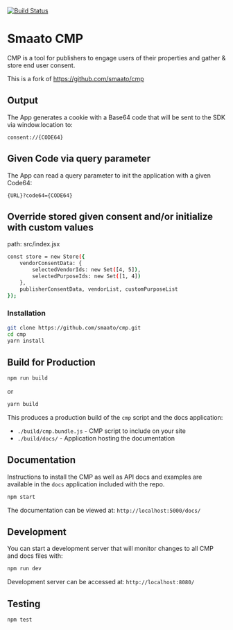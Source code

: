 [![Build Status](https://travis-ci.org/appnexus/cmp.svg?branch=master)](https://travis-ci.org/appnexus/cmp)

# Smaato CMP
CMP is a tool for publishers to engage users of their properties and gather & store end user consent.

This is a fork of https://github.com/smaato/cmp

## Output
The App generates a cookie with a Base64 code that will be sent to the SDK via window.location to:

```
consent://{CODE64}
```

## Given Code via query parameter
The App can read a query parameter to init the application with a given Code64:

```
{URL}?code64={CODE64}
```

## Override stored given consent and/or initialize with custom values
path: src/index.jsx
```sh
const store = new Store({
	vendorConsentData: {
		selectedVendorIds: new Set([4, 5]),
		selectedPurposeIds: new Set([1, 4])
	},
	publisherConsentData, vendorList, customPurposeList
});
```

### Installation

```sh
git clone https://github.com/smaato/cmp.git
cd cmp
yarn install
```

## Build for Production

```sh
npm run build
```
or
```sh
yarn build
```

This produces a production build of the `cmp` script and the docs application:
+ `./build/cmp.bundle.js` - CMP script to include on your site
+ `./build/docs/` - Application hosting the documentation

## Documentation

Instructions to install the CMP as well as API docs and examples are available in the `docs` 
application included with the repo.

```sh
npm start
```

The documentation can be viewed at:
`http://localhost:5000/docs/`

## Development
You can start a development server that will monitor changes to all CMP and docs files with:
```sh
npm run dev
```

Development server can be accessed at:
`http://localhost:8080/`

## Testing

```sh
npm test
```
